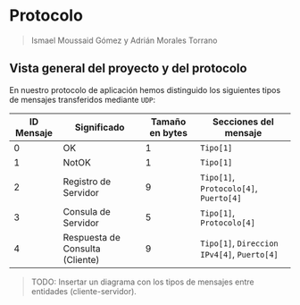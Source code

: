 # Protocolo


> Ismael Moussaid Gómez y Adrián Morales Torrano

## Vista general del proyecto y del protocolo

En nuestro protocolo de aplicación hemos distinguido los siguientes tipos de mensajes transferidos mediante `UDP`:

ID Mensaje | Significado | Tamaño en bytes | Secciones del mensaje
--- | --- | --- | ---
0 | OK | 1 | `Tipo[1]`
1 | NotOK | 1 | `Tipo[1]`
2 | Registro de Servidor | 9 | `Tipo[1]`, `Protocolo[4]`, `Puerto[4]`
3 | Consula de Servidor | 5 | `Tipo[1]`, `Protocolo[4]`
4 | Respuesta de Consulta (Cliente) | 9 |`Tipo[1]`, `Direccion IPv4[4]`, `Puerto[4]`

> TODO: Insertar un diagrama con los tipos de mensajes entre entidades (cliente-servidor).